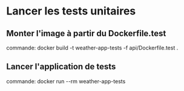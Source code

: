 # Lancer les tests unitaires

## Monter l'image à partir du Dockerfile.test

commande: docker build -t weather-app-tests -f api/Dockerfile.test .

## Lancer l'application de tests

commande: docker run --rm weather-app-tests
